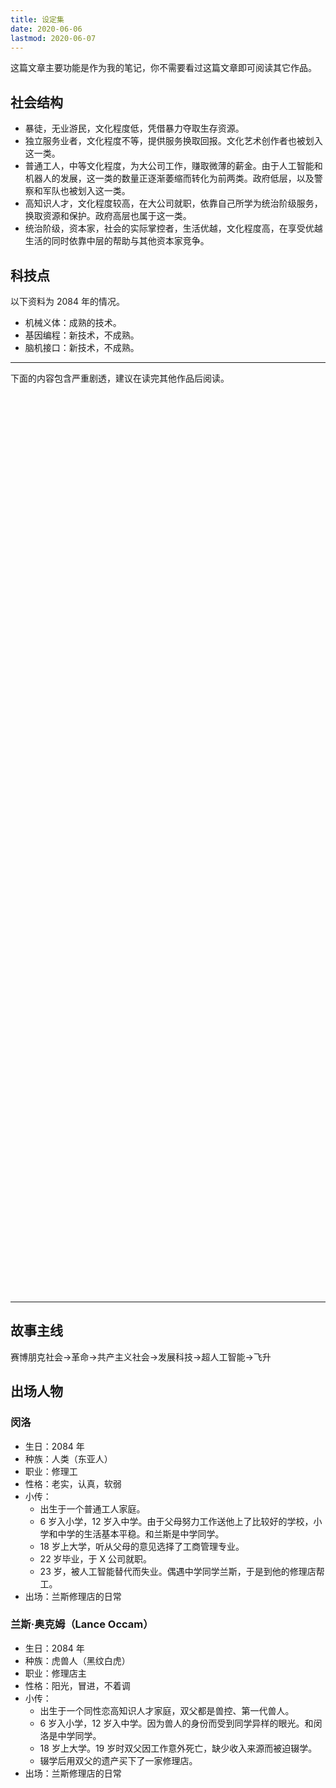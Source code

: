 ```yaml
---
title: 设定集
date: 2020-06-06
lastmod: 2020-06-07
---
```


这篇文章主要功能是作为我的笔记，你不需要看过这篇文章即可阅读其它作品。

<!-- more -->

## 社会结构

- 暴徒，无业游民，文化程度低，凭借暴力夺取生存资源。
- 独立服务业者，文化程度不等，提供服务换取回报。文化艺术创作者也被划入这一类。
- 普通工人，中等文化程度，为大公司工作，赚取微薄的薪金。由于人工智能和机器人的发展，这一类的数量正逐渐萎缩而转化为前两类。政府低层，以及警察和军队也被划入这一类。
- 高知识人才，文化程度较高，在大公司就职，依靠自己所学为统治阶级服务，换取资源和保护。政府高层也属于这一类。
- 统治阶级，资本家，社会的实际掌控者，生活优越，文化程度高，在享受优越生活的同时依靠中层的帮助与其他资本家竞争。

## 科技点

以下资料为 2084 年的情况。

- 机械义体：成熟的技术。
- 基因编程：新技术，不成熟。
- 脑机接口：新技术，不成熟。

---

下面的内容包含严重剧透，建议在读完其他作品后阅读。

<div style="height: 150vw;"></div>

---

## 故事主线

赛博朋克社会→革命→共产主义社会→发展科技→超人工智能→飞升

## 出场人物

### 闵洛

- 生日：2084 年
- 种族：人类（东亚人）
- 职业：修理工
- 性格：老实，认真，软弱
- 小传：
  - 出生于一个普通工人家庭。
  - 6 岁入小学，12 岁入中学。由于父母努力工作送他上了比较好的学校，小学和中学的生活基本平稳。和兰斯是中学同学。
  - 18 岁上大学，听从父母的意见选择了工商管理专业。
  - 22 岁毕业，于 X 公司就职。
  - 23 岁，被人工智能替代而失业。偶遇中学同学兰斯，于是到他的修理店帮工。
- 出场：兰斯修理店的日常

### 兰斯·奥克姆（Lance Occam）

- 生日：2084 年
- 种族：虎兽人（黑纹白虎）
- 职业：修理店主
- 性格：阳光，冒进，不着调
- 小传：
  - 出生于一个同性恋高知识人才家庭，双父都是兽控、第一代兽人。
  - 6 岁入小学，12 岁入中学。因为兽人的身份而受到同学异样的眼光。和闵洛是中学同学。
  - 18 岁上大学。19 岁时双父因工作意外死亡，缺少收入来源而被迫辍学。
  - 辍学后用双父的遗产买下了一家修理店。
- 出场：兰斯修理店的日常
